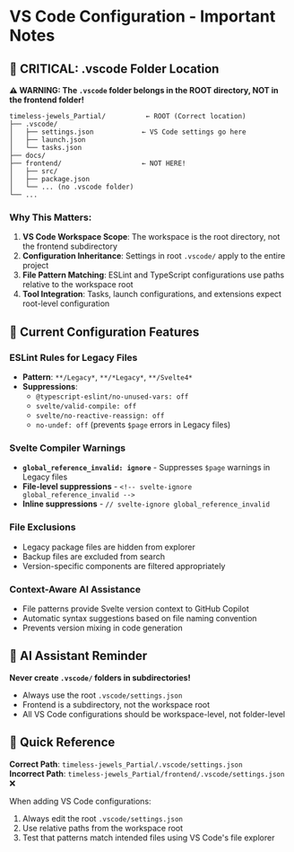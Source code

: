# VS Code Configuration - Important Notes

## 📁 **CRITICAL: .vscode Folder Location**

**⚠️ WARNING: The `.vscode` folder belongs in the ROOT directory, NOT in the frontend folder!**

```
timeless-jewels_Partial/          ← ROOT (Correct location)
├── .vscode/
│   ├── settings.json            ← VS Code settings go here
│   ├── launch.json
│   └── tasks.json
├── docs/
├── frontend/                    ← NOT HERE! 
│   ├── src/
│   ├── package.json
│   └── ... (no .vscode folder)
└── ...
```

### Why This Matters:

1. **VS Code Workspace Scope**: The workspace is the root directory, not the frontend subdirectory
2. **Configuration Inheritance**: Settings in root `.vscode/` apply to the entire project
3. **File Pattern Matching**: ESLint and TypeScript configurations use paths relative to the workspace root
4. **Tool Integration**: Tasks, launch configurations, and extensions expect root-level configuration

## 🔧 Current Configuration Features

### ESLint Rules for Legacy Files
- **Pattern**: `**/Legacy*`, `**/*Legacy*`, `**/Svelte4*`
- **Suppressions**: 
  - `@typescript-eslint/no-unused-vars: off`
  - `svelte/valid-compile: off` 
  - `svelte/no-reactive-reassign: off`
  - `no-undef: off` (prevents `$page` errors in Legacy files)

### Svelte Compiler Warnings
- **`global_reference_invalid: ignore`** - Suppresses `$page` warnings in Legacy files
- **File-level suppressions** - `<!-- svelte-ignore global_reference_invalid -->`
- **Inline suppressions** - `// svelte-ignore global_reference_invalid`

### File Exclusions
- Legacy package files are hidden from explorer
- Backup files are excluded from search
- Version-specific components are filtered appropriately

### Context-Aware AI Assistance
- File patterns provide Svelte version context to GitHub Copilot
- Automatic syntax suggestions based on file naming convention
- Prevents version mixing in code generation

## 🚨 **AI Assistant Reminder**

**Never create `.vscode/` folders in subdirectories!**
- Always use the root `.vscode/settings.json`
- Frontend is a subdirectory, not the workspace root
- All VS Code configurations should be workspace-level, not folder-level

## 📝 Quick Reference

**Correct Path**: `timeless-jewels_Partial/.vscode/settings.json`  
**Incorrect Path**: `timeless-jewels_Partial/frontend/.vscode/settings.json` ❌

When adding VS Code configurations:
1. Always edit the root `.vscode/settings.json`
2. Use relative paths from the workspace root
3. Test that patterns match intended files using VS Code's file explorer
